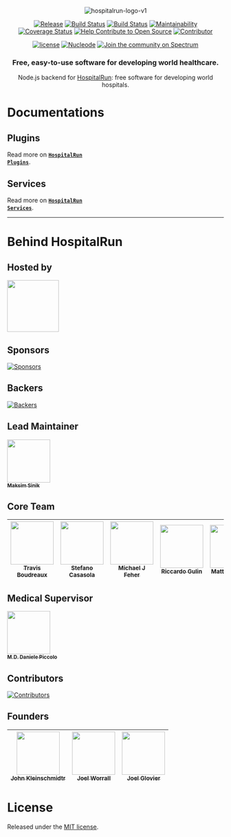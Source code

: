 <div align="center">

![hospitalrun-logo-v1](https://github.com/HospitalRun/design/blob/master/logo/logo-on-transparent.png)

</div>

<div align="center">

[![Release](https://img.shields.io/github/release/HospitalRun/hospitalrun-server.svg)](https://img.shields.io/github/release) [![Build Status](https://dev.azure.com/hospitalrun/hospitalrun-server/_apis/build/status/hospitalrun.hospitalrun-server)](https://dev.azure.com/hospitalrun/hospitalrun-server/_build/latest?definitionId=1) [![Build Status](https://travis-ci.com/HospitalRun/hospitalrun-server.svg?branch=master)](https://travis-ci.com/HospitalRun/hospitalrun-server) [![Maintainability](https://api.codeclimate.com/v1/badges/2a60136ab6c13e2b2d3b/maintainability)](https://codeclimate.com/github/HospitalRun/hospitalrun-server/maintainability)  [![Coverage Status](https://coveralls.io/repos/github/HospitalRun/hospitalrun-server/badge.svg?branch=master)](https://coveralls.io/github/HospitalRun/hospitalrun-server?branch=master) [![Help Contribute to Open Source](https://www.codetriage.com/hospitalrun/hospitalrun-server/badges/users.svg)](https://www.codetriage.com/hospitalrun/hospitalrun-server) [![Contributor](https://img.shields.io/github/contributors/HospitalRun/hospitalrun-server.svg)](https://github.com/HospitalRun/hospitalrun-server/graphs/contributors)

[![license](https://badgen.now.sh/badge/license/MIT)](./LICENSE) [![Nucleode](https://img.shields.io/badge/kindly%20maintained%20by-nucleode-blue)](https://nucleode.com) [![Join the community on Spectrum](https://withspectrum.github.io/badge/badge.svg)](https://spectrum.chat/hospitalrun)

</div>

<div align="center">

### Free, easy-to-use software for developing world healthcare.
Node.js backend for [HospitalRun](http://hospitalrun.io/): free software for developing world hospitals.

</div>

# Documentations
## Plugins
Read more on <a href="https://github.com/HospitalRun/hospitalrun-server/blob/next/docs/Plugins.md"><code><b>HospitalRun Plugins</b></code></a>.

## Services
Read more on <a href="https://github.com/HospitalRun/hospitalrun-server/blob/next/docs/Services.md"><code><b>HospitalRun Services</b></code></a>.

<hr />

# Behind HospitalRun

## Hosted by

[<img src="https://github.com/openjs-foundation/cross-project-council/blob/master/logos/openjsf-color.png?raw=true" width="120px;"/>](https://openjsf.org/projects/#atlarge)

## Sponsors

[![Sponsors](https://opencollective.com/hospitalrun/sponsors.svg?width=890)](https://opencollective.com/hospitalrun/contribute/sponsors-336/checkout)

## Backers

[![Backers](https://opencollective.com/hospitalrun/backers.svg?width=890)](https://opencollective.com/hospitalrun/contribute/backers-335/checkout)

## Lead Maintainer
[<img src="https://avatars2.githubusercontent.com/u/1620916?s=460&v=4" width="100px;"/><br /><sub><b>Maksim Sinik</b></sub>](https://github.com/fox1t)<br />

## Core Team

<!-- prettier-ignore -->
|[<img src="https://avatars1.githubusercontent.com/u/11684?s=460&v=4" width="100px;"/><br /><sub><b>Travis Boudreaux</b></sub>](https://github.com/tjboudreaux) | [<img src="https://avatars3.githubusercontent.com/u/25089405?s=460&v=4" width="100px;"/><br /><sub><b>Stefano Casasola</b></sub>](https://github.com/irvelervel) | [<img src="https://avatars3.githubusercontent.com/u/3400442?s=460&v=4" width="100px;"/><br /><sub><b>Michael J Feher</b></sub>](https://github.com/PhearZero) | [<img src="https://avatars1.githubusercontent.com/u/25009192?s=460&v=4" width="100px;"/><br /><sub><b>Riccardo Gulin</b></sub>](https://github.com/bazuzu666) | [<img src="https://avatars0.githubusercontent.com/u/6388707?s=460&v=4" width="100px;"/><br /><sub><b>Matteo Vivona</b></sub>](https://github.com/tehKapa) |
|---|---|---|---|---|


## Medical Supervisor

[<img src="https://avatars2.githubusercontent.com/u/24660474?s=460&v=4" width="100px;"/><br /><sub><b>M.D. Daniele Piccolo</b></sub>](https://it.linkedin.com/in/danielepiccolo)<br />

## Contributors

[![Contributors](https://opencollective.com/hospitalrun/contributors.svg?width=960&button=false)](https://github.com/HospitalRun/hospitalrun-frontend/graphs/contributors)

## Founders

<!-- prettier-ignore -->
| [<img src="https://avatars0.githubusercontent.com/u/609052?s=460&v=4" width="100px;"/><br /><sub><b>John Kleinschmidtr</b></sub>](https://github.com/jkleinsc) | [<img src="https://avatars0.githubusercontent.com/u/929261?s=400&v=4" width="100px;"/><br /><sub><b>Joel Worrall</b></sub>](https://github.com/tangollama)  | [<img src="https://avatars0.githubusercontent.com/u/1319791?s=460&v=4" width="100px;"/><br /><sub><b>Joel Glovier</b></sub>](https://github.com/jglovier)  |
|---|---|---|

# License

Released under the [MIT license](LICENSE).
